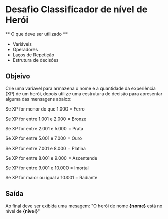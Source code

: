 # Desafio Classificador de nível de Herói

** O que deve ser utilizado **

- Variáveis
- Operadores
- Laços de Repetição
- Estrutura de decisóes

## Objeivo

Crie uma variável para armazena o nome e a quantidade 
da experiência (XP) de um herói, depois utilize uma eestrutura de 
decisão para apresentar alguma das mensagens abaixo:

Se XP for menor do que 1.000 = Ferro

Se XP for entre 1.001 e 2.000 = Bronze

Se XP for entre 2.001 e 5.000 = Prata

Se XP for entre 5.001 e 7.000 = Ouro

Se XP for entre 7.001 e 8.000 = Platina

Se XP for entre 8.001 e 9.000 = Ascentende

Se XP for entre 9.001 e 10.000 = Imortal

Se XP for maior ou igual a 10.001 = Radiante

## Saída

Ao final deve ser exibida uma mesagem:
"O herói de nome **{nome}** está no nível de **{nível}**"


